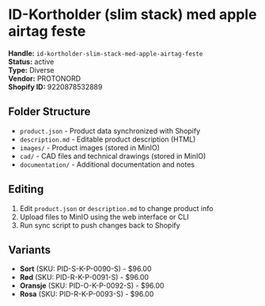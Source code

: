 # ID-Kortholder (slim stack) med apple airtag feste

**Handle:** `id-kortholder-slim-stack-med-apple-airtag-feste`  
**Status:** active  
**Type:** Diverse  
**Vendor:** PROTONORD  
**Shopify ID:** 9220878532889  

## Folder Structure

- `product.json` - Product data synchronized with Shopify
- `description.md` - Editable product description (HTML)
- `images/` - Product images (stored in MinIO)
- `cad/` - CAD files and technical drawings (stored in MinIO)
- `documentation/` - Additional documentation and notes

## Editing

1. Edit `product.json` or `description.md` to change product info
2. Upload files to MinIO using the web interface or CLI
3. Run sync script to push changes back to Shopify

## Variants

- **Sort** (SKU: PID-S-K-P-0090-S) - $96.00
- **Rød** (SKU: PID-R-K-P-0091-S) - $96.00
- **Oransje** (SKU: PID-O-K-P-0092-S) - $96.00
- **Rosa** (SKU: PID-R-K-P-0093-S) - $96.00
